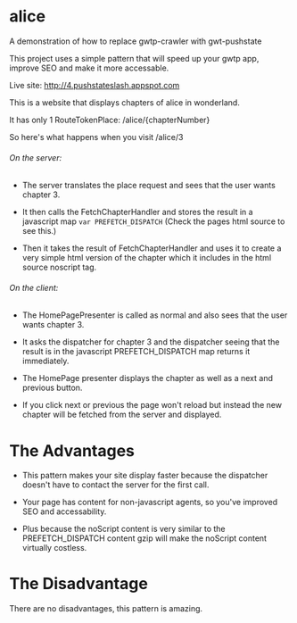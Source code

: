 alice
=====

A demonstration of how to replace gwtp-crawler with gwt-pushstate

This project uses a simple pattern that will speed up your gwtp app, improve SEO and make it more accessable.

Live site: http://4.pushstateslash.appspot.com

This is a website that displays chapters of alice in wonderland.

It has only 1 RouteTokenPlace: /alice/{chapterNumber}

So here's what happens when you visit /alice/3

###### On the server:

* The server translates the place request and sees that the user wants chapter 3.

* It then calls the FetchChapterHandler and stores the result in a javascript map `var PREFETCH_DISPATCH` (Check the pages html source to see this.)

* Then it takes the result of FetchChapterHandler and uses it to create a very simple html version of the chapter which it includes in the html source noscript tag.

###### On the client:

* The HomePagePresenter is called as normal and also sees that the user wants chapter 3.

* It asks the dispatcher for chapter 3 and the dispatcher seeing that the result is in the javascript PREFETCH_DISPATCH map returns it immediately.

* The HomePage presenter displays the chapter as well as a next and previous button.

* If you click next or previous the page won't reload but instead the new chapter will be fetched from the server and displayed.

# The Advantages

* This pattern makes your site display faster because the dispatcher doesn't have to contact the server for the first call.

* Your page has content for non-javascript agents, so you've improved SEO and accessability.

* Plus because the noScript content is very similar to the PREFETCH_DISPATCH content gzip will make the noScript content virtually costless.

# The Disadvantage

There are no disadvantages, this pattern is amazing.

